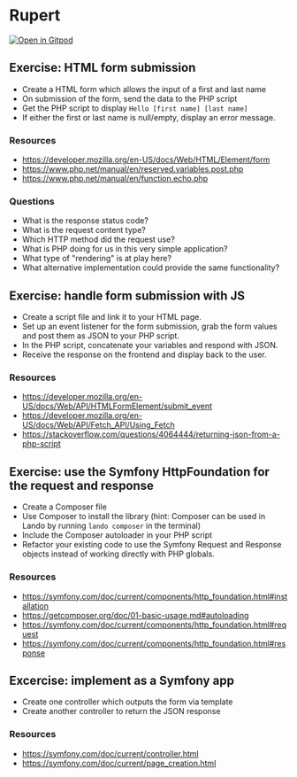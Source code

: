 # Rupert

[![Open in Gitpod](https://gitpod.io/button/open-in-gitpod.svg)](https://gitpod.io/#https://github.com/agilecollective/rupert/tree/symfony)

## Exercise: HTML form submission

- Create a HTML form which allows the input of a first and last name
- On submission of the form, send the data to the PHP script
- Get the PHP script to display `Hello [first name] [last name]`
- If either the first or last name is null/empty, display an error message.

### Resources
- https://developer.mozilla.org/en-US/docs/Web/HTML/Element/form
- https://www.php.net/manual/en/reserved.variables.post.php
- https://www.php.net/manual/en/function.echo.php

### Questions
- What is the response status code?
- What is the request content type?
- Which HTTP method did the request use?
- What is PHP doing for us in this very simple application?
- What type of "rendering" is at play here?
- What alternative implementation could provide the same functionality?

## Exercise: handle form submission with JS

- Create a script file and link it to your HTML page.
- Set up an event listener for the form submission, grab the form values and post them as JSON to your PHP script.
- In the PHP script, concatenate your variables and respond with JSON.
- Receive the response on the frontend and display back to the user.

### Resources
- https://developer.mozilla.org/en-US/docs/Web/API/HTMLFormElement/submit_event
- https://developer.mozilla.org/en-US/docs/Web/API/Fetch_API/Using_Fetch
- https://stackoverflow.com/questions/4064444/returning-json-from-a-php-script

## Exercise: use the Symfony HttpFoundation for the request and response

- Create a Composer file
- Use Composer to install the library (hint: Composer can be used in Lando by running `lando composer` in the terminal)
- Include the Composer autoloader in your PHP script
- Refactor your existing code to use the Symfony Request and Response objects instead of working directly with PHP globals.

### Resources

- https://symfony.com/doc/current/components/http_foundation.html#installation
- https://getcomposer.org/doc/01-basic-usage.md#autoloading
- https://symfony.com/doc/current/components/http_foundation.html#request
- https://symfony.com/doc/current/components/http_foundation.html#response

## Excercise: implement as a Symfony app

- Create one controller which outputs the form via template
- Create another controller to return the JSON response

### Resources

- https://symfony.com/doc/current/controller.html
- https://symfony.com/doc/current/page_creation.html
